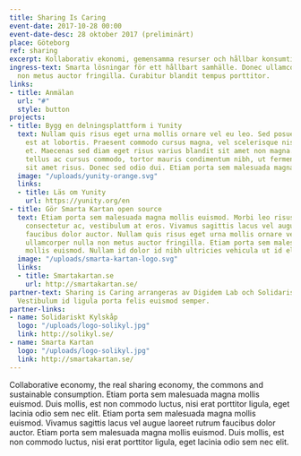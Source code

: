 ```yaml
---
title: Sharing Is Caring
event-date: 2017-10-28 00:00
event-date-desc: 28 oktober 2017 (preliminärt)
place: Göteborg
ref: sharing
excerpt: Kollaborativ ekonomi, gemensamma resurser och hållbar konsumtion.
ingress-text: Smarta lösningar för ett hållbart samhälle. Donec ullamcorper nulla
  non metus auctor fringilla. Curabitur blandit tempus porttitor.
links:
- title: Anmälan
  url: "#"
  style: button
projects:
- title: Bygg en delningsplattform i Yunity
  text: Nullam quis risus eget urna mollis ornare vel eu leo. Sed posuere consectetur
    est at lobortis. Praesent commodo cursus magna, vel scelerisque nisl consectetur
    et. Maecenas sed diam eget risus varius blandit sit amet non magna. Fusce dapibus,
    tellus ac cursus commodo, tortor mauris condimentum nibh, ut fermentum massa justo
    sit amet risus. Donec sed odio dui. Etiam porta sem malesuada magna mollis euismod.
  image: "/uploads/yunity-orange.svg"
  links:
  - title: Läs om Yunity
    url: https://yunity.org/en
- title: Gör Smarta Kartan open source
  text: Etiam porta sem malesuada magna mollis euismod. Morbi leo risus, porta ac
    consectetur ac, vestibulum at eros. Vivamus sagittis lacus vel augue laoreet rutrum
    faucibus dolor auctor. Nullam quis risus eget urna mollis ornare vel eu leo. Donec
    ullamcorper nulla non metus auctor fringilla. Etiam porta sem malesuada magna
    mollis euismod. Nullam id dolor id nibh ultricies vehicula ut id elit.
  image: "/uploads/smarta-kartan-logo.svg"
  links:
  - title: Smartakartan.se
    url: http://smartakartan.se/
partner-text: Sharing is Caring arrangeras av Digidem Lab och Solidariskt Kylskåp
  Vestibulum id ligula porta felis euismod semper.
partner-links:
- name: Solidariskt Kylskåp
  logo: "/uploads/logo-solikyl.jpg"
  link: http://solikyl.se/
- name: Smarta Kartan
  logo: "/uploads/logo-solikyl.jpg"
  link: http://smartakartan.se/
---
```


Collaborative economy, the real sharing economy, the commons and sustainable consumption. Etiam porta sem malesuada magna mollis euismod. Duis mollis, est non commodo luctus, nisi erat porttitor ligula, eget lacinia odio sem nec elit. Etiam porta sem malesuada magna mollis euismod. Vivamus sagittis lacus vel augue laoreet rutrum faucibus dolor auctor. Etiam porta sem malesuada magna mollis euismod. Duis mollis, est non commodo luctus, nisi erat porttitor ligula, eget lacinia odio sem nec elit.
